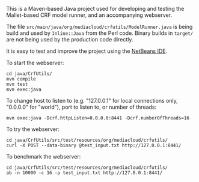 This is a Maven-based Java project used for developing and testing the
Mallet-based CRF model runner, and an accompanying webserver.

The file `src/main/java/org/mediacloud/crfutils/ModelRunner.java` is being
build and used by `Inline::Java` from the Perl code. Binary builds in `target/`
are not being used by the production code directly.

It is easy to test and improve the project using the
[NetBeans IDE](https://netbeans.org).

To start the webserver:

    cd java/CrfUtils/
    mvn compile
    mvn test
    mvn exec:java

To change host to listen to (e.g. "127.0.0.1" for local connections only,
"0.0.0.0" for "world"), port to listen to, or number of threads:

    mvn exec:java -Dcrf.httpListen=0.0.0.0:8441 -Dcrf.numberOfThreads=16

To try the webserver:

    cd java/CrfUtils/src/test/resources/org/mediacloud/crfutils/
    curl -X POST --data-binary @test_input.txt http://127.0.0.1:8441/

To benchmark the webserver:

    cd java/CrfUtils/src/test/resources/org/mediacloud/crfutils/
    ab -n 10000 -c 16 -p test_input.txt http://127.0.0.1:8441/
